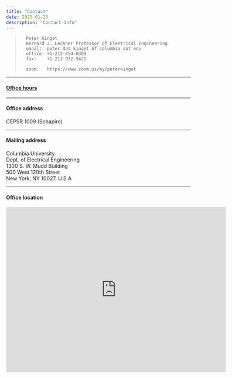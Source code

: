 ```yaml
---
title: "Contact"
date: 2025-01-25
description: "Contact Info"
--- 
```


>       Peter Kinget
>       Bernard J. Lechner Professor of Electrical Engineering
>       email:	peter dot kinget AT columbia dot edu
>       office:	+1-212-854-0309
>       fax:   	+1-212-932-9421
>	   
>       zoom:   https://www.zoom.us/my/peterkinget

---

#### [Office hours](../officehours/)

<!-- [Current Office Hours](../officehours/) -->

---

#### Office address

CEPSR 1009 (Schapiro)

---

#### Mailing address
Columbia University \
Dept. of Electrical Engineering \
1300 S. W. Mudd Building \
500 West 120th Street \
New York, NY 10027, U.S.A


---

#### Office location

<iframe src="https://www.google.com/maps/embed?pb=!1m18!1m12!1m3!1d3019.834807042187!2d-73.96338582354494!3d40.809623731632804!2m3!1f0!2f0!3f0!3m2!1i1024!2i768!4f13.1!3m3!1m2!1s0x89c2f63fc7309a6d%3A0x5a287e523e139890!2sSchapiro%20Center%20for%20Engineering%20and%20Physical%20Science%20Research!5e0!3m2!1sen!2sus!4v1737855226589!5m2!1sen!2sus" width="600" height="450" style="border:0;" allowfullscreen="" loading="lazy" referrerpolicy="no-referrer-when-downgrade"></iframe>
